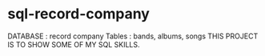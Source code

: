 # sql-record-company
DATABASE : record company Tables : bands, albums, songs
THIS PROJECT IS TO SHOW SOME OF MY SQL SKILLS.
